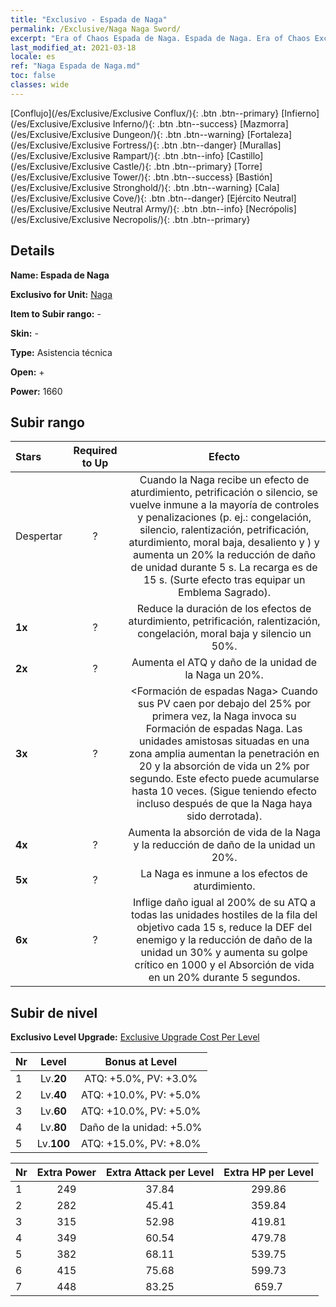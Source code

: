 ```yaml
---
title: "Exclusivo - Espada de Naga"
permalink: /Exclusive/Naga Naga Sword/
excerpt: "Era of Chaos Espada de Naga. Espada de Naga. Era of Chaos Exclusivo Espada de Naga. Naga Exclusivo."
last_modified_at: 2021-03-18
locale: es
ref: "Naga Espada de Naga.md"
toc: false
classes: wide
---
```

 [Conflujo](/es/Exclusive/Exclusive Conflux/){: .btn .btn--primary} [Infierno](/es/Exclusive/Exclusive Inferno/){: .btn .btn--success} [Mazmorra](/es/Exclusive/Exclusive Dungeon/){: .btn .btn--warning} [Fortaleza](/es/Exclusive/Exclusive Fortress/){: .btn .btn--danger} [Murallas](/es/Exclusive/Exclusive Rampart/){: .btn .btn--info} [Castillo](/es/Exclusive/Exclusive Castle/){: .btn .btn--primary} [Torre](/es/Exclusive/Exclusive Tower/){: .btn .btn--success} [Bastión](/es/Exclusive/Exclusive Stronghold/){: .btn .btn--warning} [Cala](/es/Exclusive/Exclusive Cove/){: .btn .btn--danger} [Ejército Neutral](/es/Exclusive/Exclusive Neutral Army/){: .btn .btn--info} [Necrópolis](/es/Exclusive/Exclusive Necropolis/){: .btn .btn--primary} 

## Details
 **Name: Espada de Naga** 

 **Exclusivo for Unit:** [Naga](/es/units/Naga/) 

 **Item to Subir rango:** -

 **Skin:** -

 **Type:** Asistencia técnica

 **Open:** +

 **Power:** 1660

## Subir rango

  |     Stars    |  Required to Up | Efecto |
  |:-------------|:---------------:|:---------------:|
  |  Despertar  | ? | <Voluntad inquebrantable> Cuando la Naga recibe un efecto de aturdimiento, petrificación o silencio, se vuelve inmune a la mayoría de controles y penalizaciones (p. ej.: congelación, silencio, ralentización, petrificación, aturdimiento, moral baja, desaliento y <Detener el tiempo>) y aumenta un 20% la reducción de daño de unidad durante 5 s. La recarga es de 15 s. (Surte efecto tras equipar un Emblema Sagrado). |
  | **1x** <i class="fas fa-star"/> | ? | Reduce la duración de los efectos de aturdimiento, petrificación, ralentización, congelación, moral baja y silencio un 50%. |
  | **2x** <i class="fas fa-star"/> | ? | Aumenta el ATQ y daño de la unidad de la Naga un 20%. |
  | **3x** <i class="fas fa-star"/> | ? | <Formación de espadas Naga> Cuando sus PV caen por debajo del 25% por primera vez, la Naga invoca su Formación de espadas Naga. Las unidades amistosas situadas en una zona amplia aumentan la penetración en 20 y la absorción de vida un 2% por segundo. Este efecto puede acumularse hasta 10 veces. (Sigue teniendo efecto incluso después de que la Naga haya sido derrotada). |
  | **4x** <i class="fas fa-star"/> | ? | Aumenta la absorción de vida de la Naga y la reducción de daño de la unidad un 20%. |
  | **5x** <i class="fas fa-star"/> | ? | La Naga es inmune a los efectos de aturdimiento. |
  | **6x** <i class="fas fa-star"/> | ? | <Ray of Naga Sword> Inflige daño igual al 200% de su ATQ a todas las unidades hostiles de la fila del objetivo cada 15 s, reduce la DEF del enemigo y la reducción de daño de la unidad un 30% y aumenta su golpe crítico en 1000 y el Absorción de vida en un 20% durante 5 segundos. |


## Subir de nivel
 **Exclusivo Level Upgrade:** [Exclusive Upgrade Cost Per Level](/Exclusive/ExclusiveUpgradeCostPerLevel/)

  |  Nr  |   Level  | Bonus at Level |
  |:-----|:--------:|:--------------:|
  | 1 | Lv.**20** | ATQ: +5.0%, PV: +3.0% |
  | 2 | Lv.**40** | ATQ: +10.0%, PV: +5.0% |
  | 3 | Lv.**60** | ATQ: +10.0%, PV: +5.0% |
  | 4 | Lv.**80** | Daño de la unidad: +5.0% |
  | 5 | Lv.**100** | ATQ: +15.0%, PV: +8.0% |


  |  Nr  |  Extra Power | Extra Attack per Level | Extra HP per Level |
  |:-----|:--------:|:--------:|:--------:|
  | 1 | 249 | 37.84 | 299.86 |
  | 2 | 282 | 45.41 | 359.84 |
  | 3 | 315 | 52.98 | 419.81 |
  | 4 | 349 | 60.54 | 479.78 |
  | 5 | 382 | 68.11 | 539.75 |
  | 6 | 415 | 75.68 | 599.73 |
  | 7 | 448 | 83.25 | 659.7 |


